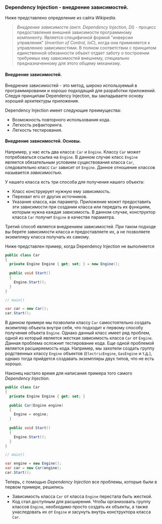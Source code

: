 ### Dependency Injection - внедрение зависимостей.

Ниже представлено определение из сайта *Wikipedia*.

> *Внедрение зависимости (англ. Dependency Injection, DI)* - процесс предоставления внешней зависимости программному компоненту. Является специфичной формой 
"инверсии управления" (*Invertion of Control, IoC*), когда она применяется к управлению зависимостями. В полном соответствии с принципом единственной обязанности
объект отдает заботу о построении требуемых ему зависимостей внешнему, специально предназначенному для этого общему механизму.

#### Внедрение зависимостей.

Внедрение зависимостей - это метод, широко используемый в программировании и хорошо подходящий для разработки приложений. Следуя принципам Dependency Injection, вы 
закладываете основу хорошей архитектуры приложения.

Dependency Injection имеет следующие преимущества:
- Возможность повторного использования кода.
- Легкость рефакторинга.
- Легкость тестирования.

#### Внедрение зависимостей. Основы.

Например, у нас есть два класса: `Car` и `Engine`. Классу `Car` может потребоваться ссылка на `Engine`. В данном случае класс `Engine` является обязательным условием существования класса `Car`, следовательно класс `Car` зависит от `Engine`. Данное отношение классов называется *зависимостью*.

У нашего класса есть три способа для получения нашего объекта:
- Класс конструирует нужную ему зависимость.
- Перехват его от других источников.
- Указание класса, как параметр. Приложение может предоставить эти зависимости при создании класса или передать их функциям, которым нужна каждая зависимость. В данном случае, конструктор класса `Car` получит `Engine` в качестве параметра.

Третий способ является внедрением зависимостей. При таком подходе вы берете зависимости класса и предоставляете их, а не позволяете экземпляру класса получать их самому.

Ниже представлен пример, когда Dependency Injection не выполняется

```csharp
public class Car
{
  private Engine Engine { get; set; } = new Engine();
  
  public void Start()
  {
    Engine.Start();
  }
}

// main()

var car = new Car();
car.Start();
```

В данном примере мы позволили классу `Car` самостоятельно создать экземпляр объекта внутри себя, что подходит к первому способу получения объекта `Engine`. Однако данный класс имеет ряд проблем, одной из который является жесткая зависимость класса `Car` от `Engine`. Данная проблема осложнит тестирование кода. Еще одной проблемой является расширяемость кода. Например, мы захотели создать группу родственных классу `Engine` объектов (`ElectricEngine`, `GasEngine` и т.д.), однако тогда прийдется создавать экземпляры двух типов, что не есть хорошо.

Наконец настало время для написания примера того самого *Dependency Injection*.

```csharp
public class Car
{
  private Engine Engine { get; set; }
  
  public Car(Engine engine)
  {
    Engine = engine;
  }
  
  public void Start()
  {
    Engine.Start();
  }
}

// main()

var engine = new Engine();
var car = new Car(engine);
car.Start();
```

Теперь, с помощью *Dependency Injection* все проблемы, которые были в первом примере, решились
- Зависимость класса `Car` от класса `Engine` перестала быть жесткой.
- Код стал доступным для расширения. Чтобы организовать группу классов `Engine`, необходимо просто создать их объекты, а также унаследовать их от `Engine` и засунуть внутрь конструктора класса `Car`.

